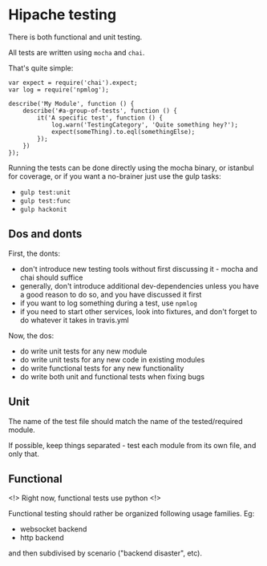 Hipache testing
===============

There is both functional and unit testing.

All tests are written using `mocha` and `chai`.

That's quite simple:

```
var expect = require('chai').expect;
var log = require('npmlog');

describe('My Module', function () {
    describe('#a-group-of-tests', function () {
        it('A specific test', function () {
            log.warn('TestingCategory', 'Quite something hey?');
            expect(someThing).to.eql(somethingElse);
        });
    })
});
```

Running the tests can be done directly using the mocha binary, or istanbul for coverage, or if you want a no-brainer just use the gulp tasks:

 * `gulp test:unit`
 * `gulp test:func`
 * `gulp hackonit`

Dos and donts
------------------------

First, the donts:

 * don't introduce new testing tools without first discussing it - mocha and chai should suffice
 * generally, don't introduce additional dev-dependencies unless you have a good reason to do so, and you have discussed it first
 * if you want to log something during a test, use `npmlog`
 * if you need to start other services, look into fixtures, and don't forget to do whatever it takes in travis.yml

Now, the dos:

 * do write unit tests for any new module
 * do write unit tests for any new code in existing modules
 * do write functional tests for any new functionality
 * do write both unit and functional tests when fixing bugs


Unit
----

The name of the test file should match the name of the tested/required module.

If possible, keep things separated - test each module from its own file, and only that.


Functional
----------

<!> Right now, functional tests use python <!>

Functional testing should rather be organized following usage families. Eg:

 * websocket backend
 * http backend

and then subdivised by scenario ("backend disaster", etc).
